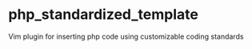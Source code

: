 php_standardized_template
=========================

Vim plugin for inserting php code using customizable coding standards
